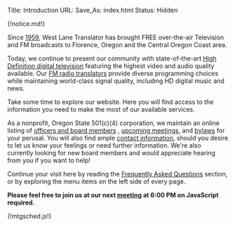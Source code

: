 Title: Introduction
URL:
Save_As: index.html
Status: Hidden

{!notice.md!}

Since [1959]({filename}About/History.md), West Lane Translator has
brought FREE over-the-air Television and FM broadcasts to Florence,
Oregon and the Central Oregon Coast area.

Today, we continue to present our community with state-of-the-art
[High Definition digital television]({filename}HDTV.md) featuring the
highest video and audio quality available. Our [FM radio
translators]({filename}FM.md) provide diverse programming choices
while maintaining world-class signal quality, including HD digital
music and news.

Take some time to explore our website. Here you will find access to
the information you need to make the most of our available services.

As a nonprofit, Oregon State 501(c)(4) corporation, we maintain an
online listing of [officers and board
members]({filename}About/Governance.md#board-members)
, [upcoming meetings]({filename}About/Governance.md#board-meetings), and
[bylaws]({static}/pdfs/WLT_Bylaws_January_27_2021_distribution.pdf) for your
perusal. You will also find ample [contact
information]({filename}About/Contact.md), should you desire to let us
know your feelings or need further information.  We're also currently
looking for new board members and would appreciate hearing from you if
you want to help!

Continue your visit here by reading the [Frequently Asked
Questions]({filename}FAQ.md) section, or by exploring the menu items
on the left side of every page.

**Please feel free to join us at our next
[meeting]({filename}About/Governance.md#board-meetings)
at 6:00 PM on <span id='meet1'>JavaScript required</span>.**

{!mtgsched.js!}
